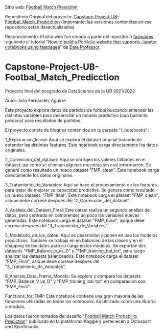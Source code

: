Sitio web: [Football Match Prediction](https://Faegru.github.io/FMP_UB_final_project_2022/)

Repositorio Original del proyecto: [Capstone-Project-UB-Footbal_Match_Predicction](https://github.com/Faegru/Capstone-Project-UB-Footbal_Match_Predicction) (Importante: las versiones contenidas en ese repositorio estan desactualizadas)

Reconocimiento: El sitio web fue creado a partir del repositorio [fastpages](https://github.com/fastai/fastpages) siguiendo el tutorial "[How to build a Portfolio website that supports Jupyter notebooks using fastpages](https://www.youtube.com/watch?v=sepml4GLLSM)" de [Data Professor](https://www.youtube.com/c/DataProfessor).

# Capstone-Project-UB-Footbal_Match_Predicction
Proyecto final del posgrado de DataScience de la UB 2021/2022

Autor: Iván Fernández Aguirre

Este proyecto explora datos de partidos de fultbol buscando entender las distintas variables para desarrollar un modelo predictivo (aun bastante precario) para resultados de partidos.

El proyecto consta de bloques contenidos en la carpeta "/_notebooks":

1_Exploracion_Inicial: Aquí se explora el dataset original tratando de entender las distintas features. Este notebook carga directamente los datos originales.

2_Corrección_del_dataset: Aquí se corrigen los valores faltantes en el dataset, asi como se eliminan algunas muestras sin casi información. Se genera como resultado un nuevo dataset "FMP_clean". Este notebook carga directamente los datos originales.

3_Tratamiento_de_Variables: Aquí se hace el procesamiento de las features para tratar de mejorar su capacidad predictiva. Se genera como resultado un nuevo dataset: "FMP_final". Este notebook carga el dataset "FMP_clean", asique debe correse después del "2_Corrección_del_dataset".

4_Análisis_del_Dataset_Final: Este datset realiza un segundo analisis de datos, pero centrado en comprender un  poco las variables nuevas generadas. Este notebook carga el dataset "FMP_Final", asique debe correse después del "3_Tratamiento_de_Variables".

5_Modelado_de_los_datos: Aquí se desarrollan y ponen en uso los modelos predictivos. También se trabaja en en balanceo de las clases y en el shapping de los datos para su carga en los modelos. Se exportan dos datasets "FMP_Balance_V_vs_D" y "FMP_training_bal_tot", para luego analizar los datasets balanceados. Este notebook carga el dataset "FMP_Final", asique debe correse después del "3_Tratamiento_de_Variables".

6_Analisis_Data_Frame_Modelo: Se explora y compara los datasets "FMP_Balance_V_vs_D" y "FMP_training_bal_tot" en comparación con "FMP_Final".

Functions_for_FMP: Este notebook contiene una gran mayoria de las funciones utilizadas en todos los notebooks. Es utilizado como una librería o modulo.

Los datos fueron tomados del desafío "[Football Match Probability Prediction](https://www.kaggle.com/c/football-match-probability-prediction)" publicado en la plataforma Kaggle y pertenecen a Octosport and Sportmonks.
